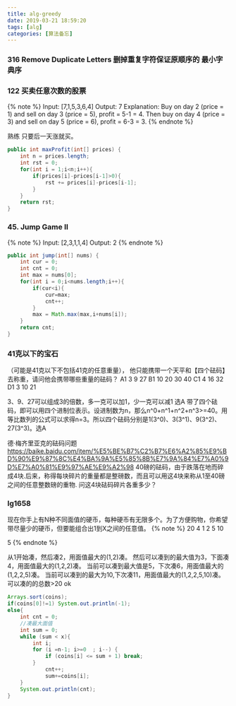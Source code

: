 ```yaml
---
title: alg-greedy
date: 2019-03-21 18:59:20
tags: [alg]
categories: [算法备忘]
---
```

### 316 Remove Duplicate Letters 删掉重复字符保证原顺序的   最小字典序

### 122 买卖任意次数的股票
{% note %}
Input: [7,1,5,3,6,4]
Output: 7
Explanation: Buy on day 2 (price = 1) and sell on day 3 (price = 5), profit = 5-1 = 4. Then buy on day 4 (price = 3) and sell on day 5 (price = 6), profit = 6-3 = 3.
{% endnote %}

熟练
只要后一天涨就买。

```java
public int maxProfit(int[] prices) {
    int n = prices.length;
    int rst = 0;
    for(int i = 1;i<n;i++){
        if(prices[i]-prices[i-1]>0){
            rst += prices[i]-prices[i-1];
        }
    }
    return rst;
}
```

### 45. Jump Game II
{% note %}
Input: [2,3,1,1,4]
Output: 2
{% endnote %}

```java
public int jump(int[] nums) {
    int cur = 0;
    int cnt = 0;
    int max = nums[0];
    for(int i = 0;i<nums.length;i++){
        if(cur<i){
            cur=max;
            cnt++;
        }
        max = Math.max(max,i+nums[i]);
    }
    return cnt;
}
```

### 41克以下的宝石
（可能是41克以下不包括41克的任意重量），
他只能携带一个天平和【四个砝码】去称重，请问他会携带哪些重量的砝码？
A1 3 9 27
B1 10 20 30 40
C1 4 16 32
D1 3 10 21

3、9、27可以组成3的倍数，多一克可以加1，少一克可以减1 选A
带了四个砝码，即可以用四个进制位表示。设进制数为n，那么n^0+n^1+n^2+n^3>=40。用等比数列的公式可以求得n=3。所以四个砝码分别是1(3^0)、3(3^1)、9(3^2)、27(3^3)。选A


德·梅齐里亚克的砝码问题
https://baike.baidu.com/item/%E5%BE%B7%C2%B7%E6%A2%85%E9%BD%90%E9%87%8C%E4%BA%9A%E5%85%8B%E7%9A%84%E7%A0%9D%E7%A0%81%E9%97%AE%E9%A2%98
40磅的砝码，由于跌落在地而碎成4块.后来，称得每块碎片的重量都是整磅数，而且可以用这4块来称从1至40磅之间的任意整数磅的重物.
问这4块砝码碎片各重多少？

### lg1658
现在你手上有N种不同面值的硬币，每种硬币有无限多个。为了方便购物，你希望带尽量少的硬币，但要能组合出1到X之间的任意值。
{% note %}
20 4
1 2 5 10

5
{% endnote %}


从1开始凑，然后凑2，用面值最大的(1,2)凑。
然后可以凑到的最大值为3，下面凑4，用面值最大的(1,2,2)凑。
当前可以凑到最大值是5，下次凑6，用面值最大的(1,2,2,5)凑。
当前可以凑到的最大为10,下次凑11，用面值最大的(1,2,2,5,10)凑。
可以凑的的总数>20 ok

```java
Arrays.sort(coins);
if(coins[0]!=1) System.out.println(-1);
else{
    int cnt = 0;
    //凑最大面值
    int sum = 0;
    while (sum < x){
        int i;
        for (i =n-1; i>=0  ; i--) {
            if (coins[i] <= sum + 1) break;
        }
            cnt++;
            sum+=coins[i];
    }
    System.out.println(cnt);
}
```


